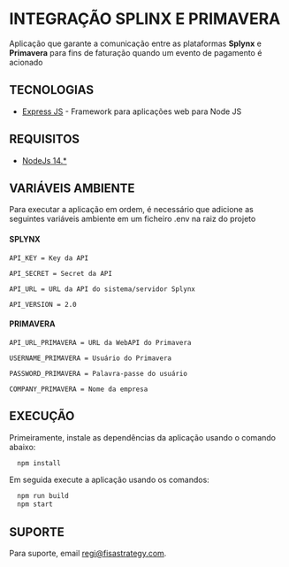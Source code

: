 
# INTEGRAÇÃO SPLINX E PRIMAVERA

Aplicação que garante a comunicação entre as plataformas **Splynx** e **Primavera** para fins de faturação quando um evento de pagamento é acionado


## TECNOLOGIAS

- [Express JS](https://expressjs.com/) - Framework para aplicações web para Node JS


## REQUISITOS

- [NodeJs 14.*](https://nodejs.org/en/download/)

## VARIÁVEIS AMBIENTE

Para executar a aplicação em ordem, é necessário que adicione as seguintes variáveis ambiente em um ficheiro .env na raiz do projeto

#### SPLYNX
`API_KEY = Key da API`

`API_SECRET = Secret da API`

`API_URL = URL da API do sistema/servidor Splynx` 

`API_VERSION = 2.0`

#### PRIMAVERA

`API_URL_PRIMAVERA = URL da WebAPI do Primavera`

`USERNAME_PRIMAVERA = Usuário do Primavera`

`PASSWORD_PRIMAVERA = Palavra-passe do usuário`

`COMPANY_PRIMAVERA = Nome da empresa`

## EXECUÇÃO

Primeiramente, instale as dependências da aplicação usando o comando abaixo:

```bash
  npm install
```
Em seguida execute a aplicação usando os comandos:

```bash
  npm run build
  npm start
```
## SUPORTE

Para suporte, email regi@fisastrategy.com.

